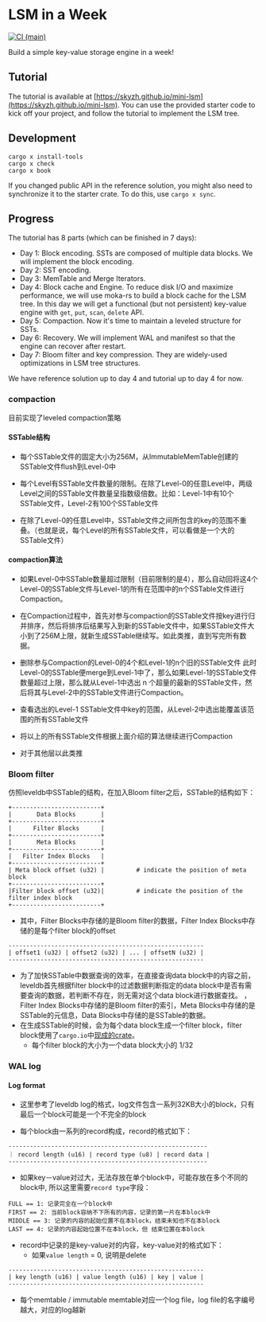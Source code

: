 # LSM in a Week

[![CI (main)](https://github.com/skyzh/mini-lsm/actions/workflows/main.yml/badge.svg)](https://github.com/skyzh/mini-lsm/actions/workflows/main.yml)

Build a simple key-value storage engine in a week!

## Tutorial

The tutorial is available at [https://skyzh.github.io/mini-lsm](https://skyzh.github.io/mini-lsm). You can use the provided starter
code to kick off your project, and follow the tutorial to implement the LSM tree.

## Development

```
cargo x install-tools
cargo x check
cargo x book
```

If you changed public API in the reference solution, you might also need to synchronize it to the starter crate.
To do this, use `cargo x sync`.

## Progress

The tutorial has 8 parts (which can be finished in 7 days):

* Day 1: Block encoding. SSTs are composed of multiple data blocks. We will implement the block encoding.
* Day 2: SST encoding.
* Day 3: MemTable and Merge Iterators.
* Day 4: Block cache and Engine. To reduce disk I/O and maximize performance, we will use moka-rs to build a block cache
  for the LSM tree. In this day we will get a functional (but not persistent) key-value engine with `get`, `put`, `scan`,
  `delete` API.
* Day 5: Compaction. Now it's time to maintain a leveled structure for SSTs.
* Day 6: Recovery. We will implement WAL and manifest so that the engine can recover after restart.
* Day 7: Bloom filter and key compression. They are widely-used optimizations in LSM tree structures.

We have reference solution up to day 4 and tutorial up to day 4 for now.

### compaction

目前实现了leveled compaction策略

#### SSTable结构

- 每个SSTable文件的固定大小为256M，从ImmutableMemTable创建的SSTable文件flush到Level-0中

- 每个Level有SSTable文件数量的限制。在除了Level-0的任意Level中，两级Level之间的SSTable文件数量呈指数级倍数。比如：Level-1中有10个SSTable文件，Level-2有100个SSTable文件

- 在除了Level-0的任意Level中，SSTable文件之间所包含的key的范围不重叠。（也就是说，每个Level的所有SSTable文件，可以看做是一个大的SSTable文件）

#### compaction算法

- 如果Level-0中SSTable数量超过限制（目前限制的是4），那么自动回将这4个Level-0的SSTable文件与Level-1的所有在范围中的n个SSTable文件进行Compaction。

- 在Compaction过程中，首先对参与compaction的SSTable文件按key进行归并排序，然后将排序后结果写入到新的SSTable文件中，如果SSTable文件大小到了256M上限，就新生成SSTable继续写。如此类推，直到写完所有数据。

- 删除参与Compaction的Level-0的4个和Level-1的n个旧的SSTable文件 此时Level-0的SSTable便merge到Level-1中了，那么如果Level-1的SSTable文件数量超过上限，那么就从Level-1中选出 n 个超量的最新的SSTable文件，然后将其与Level-2中的SSTable文件进行Compaction。

- 查看选出的Level-1 SSTable文件中key的范围，从Level-2中选出能覆盖该范围的所有SSTable文件

- 将以上的所有SSTable文件根据上面介绍的算法继续进行Compaction

- 对于其他层以此类推

### Bloom filter
仿照leveldb中SSTable的结构，在加入Bloom filter之后，SSTable的结构如下：
```shell
+-------------------------+
|       Data Blocks       |
+-------------------------+
|      Filter Blocks      |
+-------------------------+
|       Meta Blocks       |
+-------------------------+
|   Filter Index Blocks   |
+-------------------------+
| Meta block offset (u32) |			# indicate the position of meta block
+-------------------------+
|Filter block offset (u32)|			# indicate the position of the filter index block
+-------------------------+
```
- 其中，Filter Blocks中存储的是Bloom filter的数据，Filter Index Blocks中存储的是每个filter block的offset
```
-------------------------------------------------------
| offset1 (u32) | offset2 (u32) | ... | offsetN (u32) |
-------------------------------------------------------
```
- 为了加快SSTable中数据查询的效率，在直接查询data block中的内容之前，leveldb首先根据filter block中的过滤数据判断指定的data block中是否有需要查询的数据，若判断不存在，则无需对这个data block进行数据查找。
，Filter Index Blocks中存储的是Bloom filter的索引，Meta Blocks中存储的是SSTable的元信息，Data Blocks中存储的是SSTable的数据。
- 在生成SSTable的时候，会为每个data block生成一个filter block，filter block使用了`cargo.io`中[现成的crate](https://docs.rs/bloomfilter/latest/bloomfilter/struct.Bloom.html)。
  - 每个filter block的大小为一个data block大小的 1/32

### WAL log

#### Log format

- 这里参考了leveldb log的格式，log文件包含一系列32KB大小的block，只有最后一个block可能是一个不完全的block

- 每个block由一系列的record构成，record的格式如下：
```
--------------------------------------------------------
｜ record length (u16) | record type (u8) | record data |
--------------------------------------------------------
```
- 如果key－value对过大，无法存放在单个block中，可能存放在多个不同的block中, 所以这里需要`record type`字段：

```
FULL == 1: 记录完全在一个block中
FIRST == 2: 当前block容纳不下所有的内容，记录的第一片在本block中
MIDDLE == 3: 记录的内容的起始位置不在本block，结束未知也不在本block
LAST == 4: 记录的内容起始位置不在本block，但 结束位置在本block
```
- record中记录的是key-value对的内容，key-value对的格式如下：
  - 如果`value length` = 0, 说明是delete
```
-------------------------------------------------------
| key length (u16) | value length (u16) | key | value |
-------------------------------------------------------
```

- 每个memtable / immutable memtable对应一个log file，log file的名字编号越大，对应的log越新